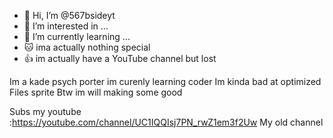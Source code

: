 - 👋 Hi, I’m @567bsideyt
- 👀 I’m interested in ...
- 🌱 I’m currently learning ...
- 🐱 ima actually nothing special
- 👍 im actually have a YouTube channel but lost


<!---
567bsideyt/567bsideyt is a ✨ special ✨ repository because its `README.md` (this file) appears on your GitHub profile.
You can click the Preview link to take a look at your changes.
--->
Im a kade psych porter im curenly learning coder
Im kinda bad at optimized
Files sprite
Btw im will making some good

Subs my youtube :https://youtube.com/channel/UC1IQQIsj7PN_rwZ1em3f2Uw
My old channel
